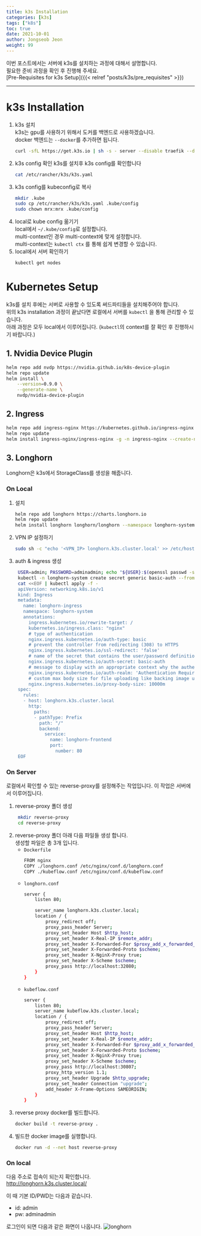 ```yaml
---
title: k3s Installation
categories: [k3s]
tags: ["k8s"]
toc: true
date: 2021-10-01
author: Jongseob Jeon
weight: 99
---
```


이번 포스트에서는 서버에 k3s를 설치하는 과정에 대해서 설명합니다.  
필요한 준비 과정을 확인 후 진행해 주세요.  
[Pre-Requisites for k3s Setup]({{< relref "posts/k3s/pre_requisites" >}})

---

# k3s Installation
1. k3s 설치  
   k3s는 gpu를 사용하기 위해서 도커를 백엔드로 사용하겠습니다.  
   docker 백엔드는 `--docker`를 추가하면 됩니다.
   ```bash
   curl -sfL https://get.k3s.io | sh -s - server --disable traefik --disable servicelb --disable local-storage --docker
   ```
2. k3s config 확인
   k3s를 설치후 k3s config를 확인합니다
   ```bash
   cat /etc/rancher/k3s/k3s.yaml
   ```
3. k3s config를 kubeconfig로 복사
   ```bash
   mkdir .kube
   sudo cp /etc/rancher/k3s/k3s.yaml .kube/config
   sudo chown mrx:mrx .kube/config
   ```
4. local로 kube config 옮기기  
   local에서 `~/.kube/config`로 설정합니다.  
   multi-context인 경우 multi-context에 맞게 설정합니다.  
   multi-context는 `kubectl ctx` 를 통해 쉽게 변경할 수 있습니다.
5. local에서 서버 확인하기
    ```bash
    kubectl get nodes
    ```

# Kubernetes Setup
k3s를 설치 후에는 서버로 사용할 수 있도록 써드파티들을 설치해주어야 합니다.  
위의 k3s installation 과정이 끝났다면 로컬에서 서버를 `kubectl` 을 통해 관리할 수 있습니다.  
아래 과정은 모두 local에서 이루어집니다. (`kubectl`의 context를 잘 확인 후 진행하시기 바랍니다.)

## 1. Nvidia Device Plugin
```bash
helm repo add nvdp https://nvidia.github.io/k8s-device-plugin
helm repo update
helm install \
    --version=0.9.0 \
    --generate-name \
    nvdp/nvidia-device-plugin
```

## 2. Ingress
```bash
helm repo add ingress-nginx https://kubernetes.github.io/ingress-nginx
helm repo update
helm install ingress-nginx/ingress-nginx -g -n ingress-nginx --create-namespace --set controller.service.type='NodePort' --set controller.service.nodePorts.http=32080 --set controller.service.nodePorts.https=32443
```

## 3. Longhorn
Longhorn은 k3s에서 StorageClass를 생성을 해줍니다.

### On Local
1. 설치
    ```bash
    helm repo add longhorn https://charts.longhorn.io
    helm repo update
    helm install longhorn longhorn/longhorn --namespace longhorn-system --set csi.kubeletRootDir=/var/lib/kubelet --create-namespace
    ```
2. VPN IP 설정하기
   ```bash
   sudo sh -c "echo '<VPN_IP> longhorn.k3s.cluster.local' >> /etc/hosts"
   ```
3. auth & ingress 생성
   ```bash
    USER=admin; PASSWORD=adminadmin; echo "${USER}:$(openssl passwd -stdin -apr1 <<< ${PASSWORD})" >> auth
    kubectl -n longhorn-system create secret generic basic-auth --from-file=auth
    cat <<EOF | kubectl apply -f -
    apiVersion: networking.k8s.io/v1
    kind: Ingress
    metadata:
      name: longhorn-ingress
      namespace: longhorn-system
      annotations:
        ingress.kubernetes.io/rewrite-target: /
        kubernetes.io/ingress.class: "nginx"
        # type of authentication
        nginx.ingress.kubernetes.io/auth-type: basic
        # prevent the controller from redirecting (308) to HTTPS
        nginx.ingress.kubernetes.io/ssl-redirect: 'false'
        # name of the secret that contains the user/password definitions
        nginx.ingress.kubernetes.io/auth-secret: basic-auth
        # message to display with an appropriate context why the authentication is required
        nginx.ingress.kubernetes.io/auth-realm: 'Authentication Required '
        # custom max body size for file uploading like backing image uploading
        nginx.ingress.kubernetes.io/proxy-body-size: 10000m
    spec:
      rules:
      - host: longhorn.k3s.cluster.local
        http:
          paths:
          - pathType: Prefix
            path: "/"
            backend:
              service:
                name: longhorn-frontend
                port:
                  number: 80
    EOF
   ```
### On Server
로컬에서 확인할 수 있는 reverse-proxy를 설정해주는 작업입니다.
이 작업은 서버에서 이루어집니다.

1. reverse-proxy 폴더 생성
   ```bash
    mkdir reverse-proxy
    cd reverse-proxy
    ```
2. reverse-proxy 폴더 아래 다음 파일들 생성 합니다.    
    생성할 파일은 총 3개 입니다.      
    - `Dockerfile`
        ```bash
        FROM nginx
        COPY ./longhorn.conf /etc/nginx/conf.d/longhorn.conf
        COPY ./kubeflow.conf /etc/nginx/conf.d/kubeflow.conf
        ```
    - `longhorn.conf`
        ```bash
        server {
            listen 80;
        
            server_name longhorn.k3s.cluster.local;
            location / {
                proxy_redirect off;
                proxy_pass_header Server;
                proxy_set_header Host $http_host;
                proxy_set_header X-Real-IP $remote_addr;
                proxy_set_header X-Forwarded-For $proxy_add_x_forwarded_for;
                proxy_set_header X-Forwarded-Proto $scheme;
                proxy_set_header X-NginX-Proxy true;
                proxy_set_header X-Scheme $scheme;
                proxy_pass http://localhost:32080;
            }
        }
        ```
    - `kubeflow.conf`
        ```bash
        server {
            listen 80;
            server_name kubeflow.k3s.cluster.local;
            location / {
                proxy_redirect off;
                proxy_pass_header Server;
                proxy_set_header Host $http_host;
                proxy_set_header X-Real-IP $remote_addr;
                proxy_set_header X-Forwarded-For $proxy_add_x_forwarded_for;
                proxy_set_header X-Forwarded-Proto $scheme;
                proxy_set_header X-NginX-Proxy true;
                proxy_set_header X-Scheme $scheme;
                proxy_pass http://localhost:30807;
                proxy_http_version 1.1;
                proxy_set_header Upgrade $http_upgrade;
                proxy_set_header Connection "upgrade";
                add_header X-Frame-Options SAMEORIGIN;
            }
        }
        ```
3. reverse proxy docker를 빌드합니다.
    ```bash
    docker build -t reverse-proxy .
    ```
4. 빌드한 docker image를 실행합니다.
    ```bash
    docker run -d --net host reverse-proxy
    ```

### On local
다음 주소로 접속이 되는지 확인합니다.  
http://longhorn.k3s.cluster.local/  

이 때 기본 ID/PWD는 다음과 같습니다.
- id: admin
- pw: adminadmin

로그인이 되면 다음과 같은 화면이 나옵니다.
![longhorn](/imgs/k3s/longhorn.png)
